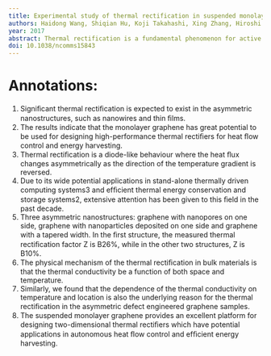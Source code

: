 ```yaml
---
title: Experimental study of thermal rectification in suspended monolayer graphene
authors: Haidong Wang, Shiqian Hu, Koji Takahashi, Xing Zhang, Hiroshi Takamatsu, Jie Chen
year: 2017
abstract: Thermal rectification is a fundamental phenomenon for active heat flow control. Significant thermal rectification is expected to exist in the asymmetric nanostructures, such as nanowires and thin films. As a one-atom-thick membrane, graphene has attracted much attention for realizing thermal rectification as shown by many molecular dynamics simulations. Here, we experimentally demonstrate thermal rectification in various asymmetric monolayer graphene nanostructures. A large thermal rectification factor of 26% is achieved in a defect-engineered monolayer graphene with nanopores on one side. A thermal rectification factor of 10% is achieved in a pristine monolayer graphene with nanoparticles deposited on one side or with a tapered width. The results indicate that the monolayer graphene has great potential to be used for designing high-performance thermal rectifiers for heat flow control and energy harvesting.
doi: 10.1038/ncomms15843
---
```


# Annotations:
1. Signiﬁcant thermal rectiﬁcation is expected to exist in the asymmetric nanostructures, such as nanowires and thin ﬁlms.
2. The results indicate that the monolayer graphene has great potential to be used for designing high-performance thermal rectiﬁers for heat ﬂow control and energy harvesting.
3. Thermal rectiﬁcation is a diode-like behaviour where the heat ﬂux changes asymmetrically as the direction of the temperature gradient is reversed.
4. Due to its wide potential applications in stand-alone thermally driven computing systems3 and efﬁcient thermal energy conservation and storage systems2, extensive attention has been given to this ﬁeld in the past decade.
5. Three asymmetric nanostructures: graphene with nanopores on one side, graphene with nanoparticles deposited on one side and graphene with a tapered width. In the ﬁrst structure, the measured thermal rectiﬁcation factor Z is B26%, while in the other two structures, Z is B10%.
6. The physical mechanism of the thermal rectiﬁcation in bulk materials is that the thermal conductivity be a function of both space and temperature.
7. Similarly, we found that the dependence of the thermal conductivity on temperature and location is also the underlying reason for the thermal rectiﬁcation in the asymmetric defect engineered graphene samples.
8. The suspended monolayer graphene provides an excellent platform for designing two-dimensional thermal rectiﬁers which have potential applications in autonomous heat ﬂow control and efﬁcient energy harvesting.